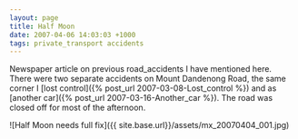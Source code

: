 ```yaml
---
layout: page
title: Half Moon
date: 2007-04-06 14:03:03 +1000
tags: private_transport accidents
---
```


Newspaper article on previous road_accidents I have mentioned here. There were
two separate accidents on Mount Dandenong Road, the same corner
I [lost control]({% post_url 2007-03-08-Lost_control %}) and as [another car]({% post_url 2007-03-16-Another_car %}). The road was closed off for most of the afternoon.

![Half Moon needs full fix]({{ site.base.url}}/assets/mx_20070404_001.jpg)
